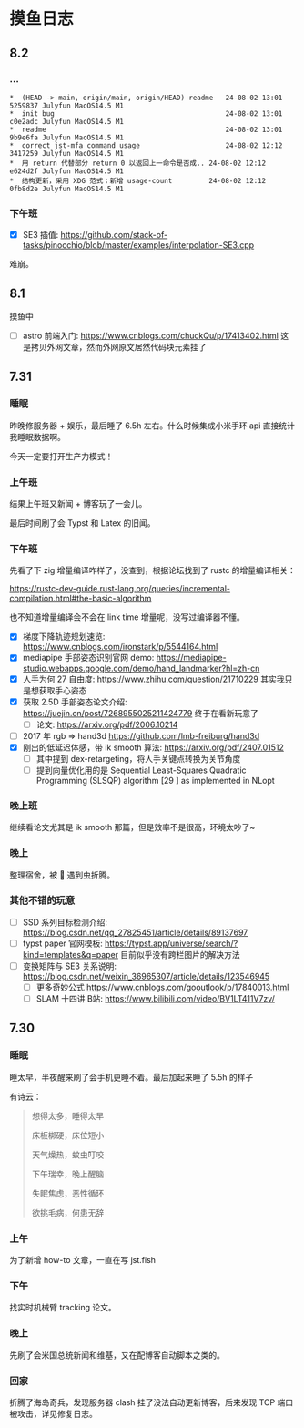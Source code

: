 # 摸鱼日志

## 8.2

### ...

```
*  (HEAD -> main, origin/main, origin/HEAD) readme   24-08-02 13:01 5259837 Julyfun MacOS14.5 M1
*  init bug                                          24-08-02 13:01 c0e2adc Julyfun MacOS14.5 M1
*  readme                                            24-08-02 13:01 9b9e6fa Julyfun MacOS14.5 M1
*  correct jst-mfa command usage                     24-08-02 12:12 3417259 Julyfun MacOS14.5 M1
*  用 return 代替部分 return 0 以返回上一命令是否成.. 24-08-02 12:12 e624d2f Julyfun MacOS14.5 M1
*  结构更新，采用 XDG 范式；新增 usage-count         24-08-02 12:12 0fb8d2e Julyfun MacOS14.5 M1
```

### 下午班

- [x] SE3 插值: https://github.com/stack-of-tasks/pinocchio/blob/master/examples/interpolation-SE3.cpp

难崩。

## 8.1

摸鱼中

- [ ] astro 前端入门: https://www.cnblogs.com/chuckQu/p/17413402.html 这是拷贝外网文章，然而外网原文居然代码块元素挂了

## 7.31

### 睡眠

昨晚修服务器 + 娱乐，最后睡了 6.5h 左右。什么时候集成小米手环 api 直接统计我睡眠数据啊。

今天一定要打开生产力模式！

### 上午班

结果上午班又新闻 + 博客玩了一会儿。

最后时间刷了会 Typst 和 Latex 的旧闻。

### 下午班

先看了下 zig 增量编译咋样了，没查到，根据论坛找到了 rustc 的增量编译相关：

https://rustc-dev-guide.rust-lang.org/queries/incremental-compilation.html#the-basic-algorithm

也不知道增量编译会不会在 link time 增量呢，没写过编译器不懂。

- [x] 梯度下降轨迹规划速览: https://www.cnblogs.com/ironstark/p/5544164.html
- [x] mediapipe 手部姿态识别官网 demo: https://mediapipe-studio.webapps.google.com/demo/hand_landmarker?hl=zh-cn
- [x] 人手为何 27 自由度: https://www.zhihu.com/question/21710229 其实我只是想获取手心姿态
- [x] 获取 2.5D 手部姿态论文介绍: https://juejin.cn/post/7268955025211424779 终于在看新玩意了
    - [ ] 论文: https://arxiv.org/pdf/2006.10214
- [ ] 2017 年 rgb => hand3d https://github.com/lmb-freiburg/hand3d
- [x] 刚出的低延迟体感，带 ik smooth 算法: https://arxiv.org/pdf/2407.01512
    - [ ] 其中提到 dex-retargeting，将人手关键点转换为关节角度
    - [ ] 提到向量优化用的是 Sequential Least-Squares Quadratic Programming (SLSQP) algorithm [29 ] as implemented in NLopt

### 晚上班

继续看论文尤其是 ik smooth 那篇，但是效率不是很高，环境太吵了~

### 晚上

整理宿舍，被 🐷 遇到虫折腾。

### 其他不错的玩意

- [ ] SSD 系列目标检测介绍: https://blog.csdn.net/qq_27825451/article/details/89137697
- [ ] typst paper 官网模板: https://typst.app/universe/search/?kind=templates&q=paper 目前似乎没有跨栏图片的解决方法
- [ ] 变换矩阵与 SE3 关系说明: https://blog.csdn.net/weixin_36965307/article/details/123546945
    - [ ] 更多奇妙公式 https://www.cnblogs.com/gooutlook/p/17840013.html
    - [ ] SLAM 十四讲 B站: https://www.bilibili.com/video/BV1LT411V7zv/

## 7.30

### 睡眠

睡太早，半夜醒来刷了会手机更睡不着。最后加起来睡了 5.5h 的样子

有诗云：

> 想得太多，睡得太早
>
> 床板梆硬，床位短小
>
> 天气燥热，蚊虫叮咬
>
> 下午瑞幸，晚上醒脑
>
> 失眠焦虑，恶性循环
>
> 欲挑毛病，何患无辞

### 上午

为了新增 how-to 文章，一直在写 jst.fish

### 下午

找实时机械臂 tracking 论文。

### 晚上

先刷了会米国总统新闻和维基，又在配博客自动脚本之类的。

### 回家

折腾了海岛奇兵，发现服务器 clash 挂了没法自动更新博客，后来发现 TCP 端口被攻击，详见修复日志。
